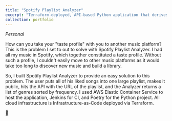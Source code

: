 ```yaml
---
title: "Spotify Playlist Analyzer"
excerpt: "Terraform-deployed, API-based Python application that derives music-genre taste profiles for export<br/><img src='/images/spotify-world.png'>"
collection: portfolio
---
```


*Personal*

How can you take your "taste profile" with you to another music platform? This is the problem I set to out to solve with Spotify Playlist Analyzer. I had all my music in Spotify, which together constituted a taste profile. Without such a profile, I couldn't easily move to other music platforms as it would take too long to discover new music and build a library.

So, I built Spotify Playlist Analyzer to provide an easy solution to this problem. The user puts all of his liked songs into one large playlist, makes it public, hits the API with the URL of the playlist, and the Analyzer returns a list of genres sorted by frequency. I used AWS Elastic Container Service to host the application, Jenkins for CI, and Poetry for the Python project. All cloud infrastructure is Infrastructure-as-Code deployed via Terraform.

[🦊](https://gitlab.com/homelab.cloud/spotify-playlist-analyzer)

